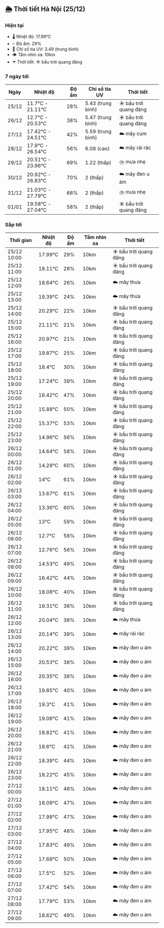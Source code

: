## 🌦️ Thời tiết Hà Nội (25/12)

### Hiện tại

- 🌡️ Nhiệt độ: 17.99℃
- 💦 Độ ẩm: 29%
- 🌟 Chỉ số tia UV: 3.49 (trung bình)
- 👁️ Tầm nhìn xa: 10km
- ☂️ Thời tiết: ☀️ bầu trời quang đãng

### 7 ngày tới

| Ngày | Nhiệt độ | Độ ẩm | Chỉ số tia UV | Thời tiết |
| --- | --- | --- | --- | --- |
| 25/12 | 11.7℃ - 21.11℃ | 28% | 5.43 (trung bình) | ☀️ bầu trời quang đãng |
| 26/12 | 12.7℃ - 20.53℃ | 38% | 5.47 (trung bình) | ☀️ bầu trời quang đãng |
| 27/12 | 17.42℃ - 24.51℃ | 42% | 5.59 (trung bình) | ☁️ mây cụm |
| 28/12 | 17.9℃ - 26.54℃ | 56% | 6.08 (cao) | ☁️ mây rải rác |
| 29/12 | 20.51℃ - 23.96℃ | 69% | 1.22 (thấp) | ⛈️ mưa nhẹ |
| 30/12 | 20.92℃ - 26.83℃ | 70% | 2 (thấp) | ☁️ mây đen u ám |
| 31/12 | 21.03℃ - 27.79℃ | 68% | 2 (thấp) | ⛈️ mưa nhẹ |
| 01/01 | 19.58℃ - 27.04℃ | 58% | 2 (thấp) | ☀️ bầu trời quang đãng |

### Sắp tới

| Thời gian | Nhiệt độ | Độ ẩm | Tầm nhìn xa | Thời tiết |
| --- | --- | --- | --- | --- |
| 25/12 10:00 | 17.99℃ | 29% | 10km | ☀️ bầu trời quang đãng |
| 25/12 11:00 | 18.11℃ | 28% | 10km | ☀️ bầu trời quang đãng |
| 25/12 12:00 | 18.64℃ | 26% | 10km | ☁️ mây thưa |
| 25/12 13:00 | 19.39℃ | 24% | 10km | ☁️ mây thưa |
| 25/12 14:00 | 20.29℃ | 22% | 10km | ☀️ bầu trời quang đãng |
| 25/12 15:00 | 21.11℃ | 21% | 10km | ☀️ bầu trời quang đãng |
| 25/12 16:00 | 20.97℃ | 21% | 10km | ☀️ bầu trời quang đãng |
| 25/12 17:00 | 19.87℃ | 25% | 10km | ☀️ bầu trời quang đãng |
| 25/12 18:00 | 18.4℃ | 30% | 10km | ☀️ bầu trời quang đãng |
| 25/12 19:00 | 17.24℃ | 39% | 10km | ☀️ bầu trời quang đãng |
| 25/12 20:00 | 16.42℃ | 47% | 10km | ☀️ bầu trời quang đãng |
| 25/12 21:00 | 15.88℃ | 50% | 10km | ☀️ bầu trời quang đãng |
| 25/12 22:00 | 15.37℃ | 53% | 10km | ☀️ bầu trời quang đãng |
| 25/12 23:00 | 14.96℃ | 56% | 10km | ☀️ bầu trời quang đãng |
| 26/12 00:00 | 14.64℃ | 58% | 10km | ☀️ bầu trời quang đãng |
| 26/12 01:00 | 14.29℃ | 60% | 10km | ☀️ bầu trời quang đãng |
| 26/12 02:00 | 14℃ | 61% | 10km | ☀️ bầu trời quang đãng |
| 26/12 03:00 | 13.67℃ | 61% | 10km | ☀️ bầu trời quang đãng |
| 26/12 04:00 | 13.36℃ | 60% | 10km | ☀️ bầu trời quang đãng |
| 26/12 05:00 | 13℃ | 59% | 10km | ☀️ bầu trời quang đãng |
| 26/12 06:00 | 12.7℃ | 58% | 10km | ☀️ bầu trời quang đãng |
| 26/12 07:00 | 12.76℃ | 56% | 10km | ☀️ bầu trời quang đãng |
| 26/12 08:00 | 14.53℃ | 49% | 10km | ☀️ bầu trời quang đãng |
| 26/12 09:00 | 16.42℃ | 44% | 10km | ☀️ bầu trời quang đãng |
| 26/12 10:00 | 18.08℃ | 40% | 10km | ☀️ bầu trời quang đãng |
| 26/12 11:00 | 19.31℃ | 38% | 10km | ☀️ bầu trời quang đãng |
| 26/12 12:00 | 20.04℃ | 38% | 10km | ☁️ mây thưa |
| 26/12 13:00 | 20.14℃ | 39% | 10km | ☁️ mây rải rác |
| 26/12 14:00 | 20.22℃ | 39% | 10km | ☁️ mây đen u ám |
| 26/12 15:00 | 20.53℃ | 38% | 10km | ☁️ mây đen u ám |
| 26/12 16:00 | 20.35℃ | 38% | 10km | ☁️ mây đen u ám |
| 26/12 17:00 | 19.85℃ | 40% | 10km | ☁️ mây đen u ám |
| 26/12 18:00 | 19.3℃ | 41% | 10km | ☁️ mây đen u ám |
| 26/12 19:00 | 19.06℃ | 41% | 10km | ☁️ mây đen u ám |
| 26/12 20:00 | 18.82℃ | 41% | 10km | ☁️ mây đen u ám |
| 26/12 21:00 | 18.6℃ | 42% | 10km | ☁️ mây đen u ám |
| 26/12 22:00 | 18.39℃ | 44% | 10km | ☁️ mây đen u ám |
| 26/12 23:00 | 18.22℃ | 45% | 10km | ☁️ mây đen u ám |
| 27/12 00:00 | 18.11℃ | 46% | 10km | ☁️ mây đen u ám |
| 27/12 01:00 | 18.09℃ | 47% | 10km | ☁️ mây đen u ám |
| 27/12 02:00 | 17.98℃ | 47% | 10km | ☁️ mây đen u ám |
| 27/12 03:00 | 17.95℃ | 48% | 10km | ☁️ mây đen u ám |
| 27/12 04:00 | 17.83℃ | 49% | 10km | ☁️ mây đen u ám |
| 27/12 05:00 | 17.68℃ | 50% | 10km | ☁️ mây đen u ám |
| 27/12 06:00 | 17.5℃ | 52% | 10km | ☁️ mây đen u ám |
| 27/12 07:00 | 17.42℃ | 54% | 10km | ☁️ mây đen u ám |
| 27/12 08:00 | 17.79℃ | 53% | 10km | ☁️ mây đen u ám |
| 27/12 09:00 | 18.62℃ | 49% | 10km | ☁️ mây đen u ám |
